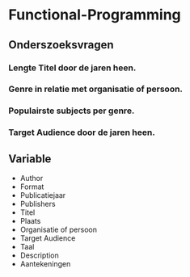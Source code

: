# Functional-Programming

## Onderszoeksvragen

### Lengte Titel door de jaren heen.

### Genre in relatie met organisatie of persoon.

### Populairste subjects per genre.

### Target Audience door de jaren heen. 

### 

## Variable

* Author
* Format
* Publicatiejaar
* Publishers
* Titel
* Plaats 
* Organisatie of persoon
* Target Audience 
* Taal
* Description
* Aantekeningen


